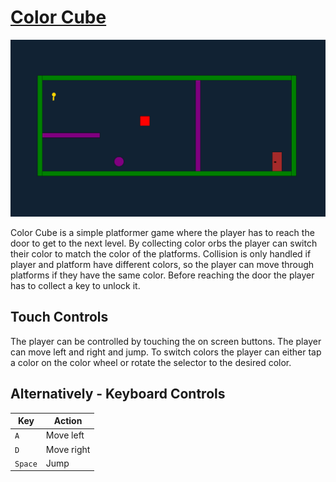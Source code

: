 # [Color Cube](https://Ranxen.github.io)


![Color Cube Game Screenshot](colorCube.png)


Color Cube is a simple platformer game where the player has to reach the door to get to the next level. By collecting color orbs the player can switch their color to match the color of the platforms. Collision is only handled if player and platform have different colors, so the player can move through platforms if they have the same color. Before reaching the door the player has to collect a key to unlock it.



## Touch Controls

The player can be controlled by touching the on screen buttons. The player can move left and right and jump. To switch colors the player can either tap a color on the color wheel or rotate the selector to the desired color.


## Alternatively - Keyboard Controls

| Key | Action |
| --- | --- |
| `A` | Move left |
| `D` | Move right |
| `Space` | Jump |